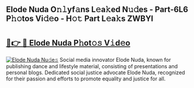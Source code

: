 ## Elode Nuda O𝚗𝚕yf𝚊ns L𝚎a𝚔ed N𝚞𝚍es - Part-6L6 P𝚑𝚘tos Vi𝚍𝚎o - H𝚘𝚝 Part L𝚎a𝚔s ZWBYl

# <h2><a href="http://kf35tfc.oniu.top/?m=Elode+Nuda">🔗👉 🔴 Elode Nuda P𝚑ot𝚘𝚜 V𝚒d𝚎o</a></h2>

[![Elode Nuda Nu𝚍e𝚜](https://i.imgur.com/0qMVB7G.gif)](http://kf35tfc.oniu.top/?m=Elode+Nuda)
Social media innovator Elode Nuda, known for publishing dance and lifestyle material, consisting of presentations and personal blogs. Dedicated social justice advocate Elode Nuda, recognized for their passion and efforts to promote equality and justice for all.  

